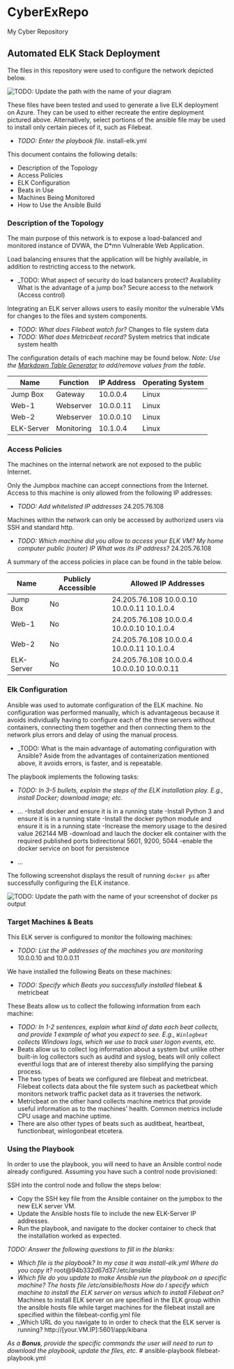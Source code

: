 # CyberExRepo
My Cyber Repository
## Automated ELK Stack Deployment

The files in this repository were used to configure the network depicted below.

![TODO: Update the path with the name of your diagram](Norberts_Network_Diagram.png)

These files have been tested and used to generate a live ELK deployment on Azure. They can be used to either recreate the entire deployment pictured above. Alternatively, select portions of the ansible file may be used to install only certain pieces of it, such as Filebeat.

  - _TODO: Enter the playbook file._ install-elk.yml

This document contains the following details:
- Description of the Topology
- Access Policies
- ELK Configuration
- Beats in Use
- Machines Being Monitored
- How to Use the Ansible Build


### Description of the Topology

The main purpose of this network is to expose a load-balanced and monitored instance of DVWA, the D*mn Vulnerable Web Application.

Load balancing ensures that the application will be highly available, in addition to restricting access to the network.
- _TODO: What aspect of security do load balancers protect? Availability What is the advantage of a jump box? Secure access to the network (Access control)

Integrating an ELK server allows users to easily monitor the vulnerable VMs for changes to the files and system components.
- _TODO: What does Filebeat watch for?_ Changes to file system data
- _TODO: What does Metricbeat record?_  System metrics that indicate system health

The configuration details of each machine may be found below.
_Note: Use the [Markdown Table Generator](http://www.tablesgenerator.com/markdown_tables) to add/remove values from the table_.

| Name     | Function | IP Address | Operating System |
|----------|----------|------------|------------------|
| Jump Box | Gateway  | 10.0.0.4   | Linux            |
| Web-1    | Webserver| 10.0.0.11  | Linux            |
| Web-2    | Webserver| 10.0.0.10  | Linux            |
|ELK-Server|Monitoring| 10.1.0.4   | Linux            |

### Access Policies

The machines on the internal network are not exposed to the public Internet. 

Only the Jumpbox machine can accept connections from the Internet. Access to this machine is only allowed from the following IP addresses:
- _TODO: Add whitelisted IP addresses_  24.205.76.108

Machines within the network can only be accessed by authorized users via SSH and standard http.
- _TODO: Which machine did you allow to access your ELK VM? My home computer public (router) IP What was its IP address?_  24.205.76.108

A summary of the access policies in place can be found in the table below.

| Name     | Publicly Accessible | Allowed IP Addresses                      |
|----------|---------------------|-------------------------------------------|
| Jump Box |  No                 | 24.205.76.108 10.0.0.10 10.0.0.11 10.1.0.4|
|  Web-1   |  No                 | 24.205.76.108 10.0.0.4 10.0.0.10 10.1.0.4 |
|  Web-2   |  No                 | 24.205.76.108 10.0.0.4 10.0.0.11 10.1.0.4 |
|ELK-Server|  No                 | 24.205.76.108 10.0.0.4 10.0.0.10 10.0.0.11|

### Elk Configuration

Ansible was used to automate configuration of the ELK machine. No configuration was performed manually, which is advantageous because it avoids individually having to configure each of the three servers without containers, connecting them together and then connecting them to the network plus errors and delay of using the manual process.
- _TODO: What is the main advantage of automating configuration with Ansible? Aside from the advantages of containerization mentioned above, it avoids errors, is faster, and is repeatable.

The playbook implements the following tasks:
- _TODO: In 3-5 bullets, explain the steps of the ELK installation play. E.g., install Docker; download image; etc._
- ...
-Install docker and ensure it is in a running state
-Install Python 3 and ensure it is in a running state
-Install the docker python module and ensure it is in a running state
-Increase the memory usage to the desired value 262144 MB
-download and lauch the docker elk container with the required published ports bidirectional 5601, 9200, 5044
-enable the docker service on boot for persistence

- ...

The following screenshot displays the result of running `docker ps` after successfully configuring the ELK instance.
 
![TODO: Update the path with the name of your screenshot of docker ps output](docker_ps_output.png)

### Target Machines & Beats
This ELK server is configured to monitor the following machines:
- _TODO: List the IP addresses of the machines you are monitoring_ 10.0.0.10 and 10.0.0.11

We have installed the following Beats on these machines:
- _TODO: Specify which Beats you successfully installed_ filebeat & metricbeat

These Beats allow us to collect the following information from each machine:
- _TODO: In 1-2 sentences, explain what kind of data each beat collects, and provide 1 example of what you expect to see. E.g., `Winlogbeat` collects Windows logs, which we use to track user logon events, etc._
- Beats allow us to collect log information about a system but unlike other built-in log collectors such as auditd and syslog, beats will only collect eventful logs that are of interest thereby also simplifying the parsing process. 
- The two types of beats we configured are filebeat and metricbeat.  Filebeat collects data about the file system such as packetbeat which monitors network traffic packet data as it traverses the network.
- Metricbeat on the other hand collects machine metrics that provide useful information as to the machines' health. Common metrics include CPU usage and machine uptime.
- There are also other types of beats such as auditbeat, heartbeat, functionbeat, winlogonbeat etcetera.
### Using the Playbook
In order to use the playbook, you will need to have an Ansible control node already configured. Assuming you have such a control node provisioned: 

SSH into the control node and follow the steps below:
- Copy the SSH key file from the Ansible container on the jumpbox to the new ELK server VM.
- Update the Ansible hosts file to include the new ELK-Server IP  addresses.
- Run the playbook, and navigate to the docker container to check that the installation worked as expected.

_TODO: Answer the following questions to fill in the blanks:_
- _Which file is the playbook? In my case it was install-elk.yml Where do you copy it?_ root@94b332d67d37:/etc/ansible
- _Which file do you update to make Ansible run the playbook on a specific machine? The hosts file /etc/ansible/hosts How do I specify which machine to install the ELK server on versus which to install Filebeat on?_ Machines to install ELK server on are specified in the ELK group within the ansible hosts file while target machines for the filebeat install are specified within the filebeat-config.yml file
- _Which URL do you navigate to in order to check that the ELK server is running? http://[your.VM.IP]:5601/app/kibana

_As a **Bonus**, provide the specific commands the user will need to run to download the playbook, update the files, etc._ # ansible-playbook filebeat-playbook.yml
